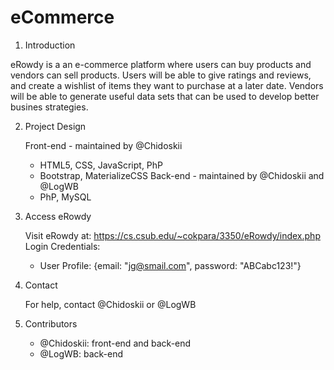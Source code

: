 # eCommerce
1. Introduction
   
  eRowdy is a an e-commerce platform where users can buy products and vendors can sell products. Users will be able to give ratings and reviews, and create a wishlist of items they want to purchase at a later date. Vendors will be able to generate useful data sets that can be used to develop better busines strategies.

2. Project Design
   
   Front-end - maintained by @Chidoskii
     - HTML5, CSS, JavaScript, PhP
     - Bootstrap, MaterializeCSS
   Back-end - maintained by @Chidoskii and @LogWB
     - PhP, MySQL

3. Access eRowdy
   
   Visit eRowdy at: https://cs.csub.edu/~cokpara/3350/eRowdy/index.php
   Login Credentials:
   - User Profile: {email: "jg@smail.com", password: "ABCabc123!"}
  
4. Contact
   
   For help, contact @Chidoskii or @LogWB

5. Contributors
    
   - @Chidoskii: front-end and back-end
   - @LogWB: back-end

